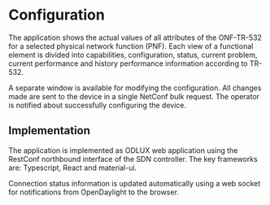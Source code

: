 # Configuration

The application shows the actual values of all attributes of the ONF-TR-532 for a selected physical network function (PNF). Each view of a functional element is divided into capabilities, configuration, status, current problem, current performance and history performance information according to TR-532.

A separate window is available for modifying the configuration. All changes made are sent to the device in a single NetConf bulk request. The operator is notified about successfully configuring the device.

## Implementation

The application is implemented as ODLUX web application using the RestConf northbound interface of the SDN controller. The key frameworks are: Typescript, React and material-ui.

Connection status information is updated automatically using a web socket for notifications from OpenDaylight to the browser.

